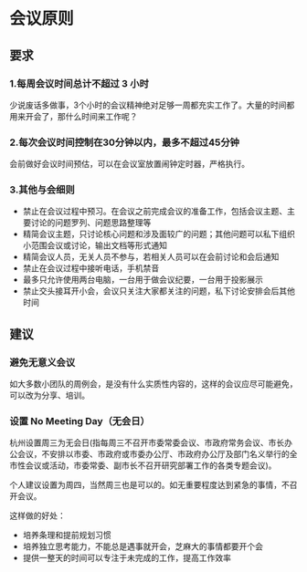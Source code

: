 # 会议原则

## 要求

### 1.每周会议时间总计不超过 3 小时

少说废话多做事，3个小时的会议精神绝对足够一周都充实工作了。大量的时间都用来开会了，那什么时间来工作呢？

### 2.每次会议时间控制在30分钟以内，最多不超过45分钟

会前做好会议时间预估，可以在会议室放置闹钟定时器，严格执行。

### 3.其他与会细则

* 禁止在会议过程中预习。在会议之前完成会议的准备工作，包括会议主题、主要讨论的问题罗列、问题思路整理等
* 精简会议主题，只讨论核心问题和涉及面较广的问题；其他问题可以私下组织小范围会议或讨论，输出文档等形式通知
* 精简会议人员，无关人员不参与，若相关人员可以在会前讨论和会后通知
* 禁止在会议过程中接听电话，手机禁音
* 最多只允许使用两台电脑，一台用于做会议纪要，一台用于投影展示
* 禁止交头接耳开小会，会议只关注大家都关注的问题，私下讨论安排会后其他时间

## 建议

### 避免无意义会议

如大多数小团队的周例会，是没有什么实质性内容的，这样的会议应尽可能避免，可以改为分享、培训。



### 设置 No Meeting Day（无会日）

杭州设置周三为无会日(指每周三不召开市委常委会议、市政府常务会议、市长办公会议，不安排以市委、市政府或市委办公厅、市政府办公厅及部门名义举行的全市性会议或活动，市委常委、副市长不召开研究部署工作的各类专题会议)。

个人建议设置为周四，当然周三也是可以的。如无重要程度达到紧急的事情，不召开会议。

这样做的好处：

* 培养条理和提前规划习惯
* 培养独立思考能力，不能总是遇事就开会，芝麻大的事情都要开个会
* 提供一整天的时间可以专注于未完成的工作，提高工作效率

